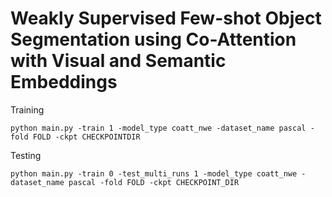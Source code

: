# Weakly Supervised Few-shot Object Segmentation using Co-Attention with Visual and Semantic Embeddings

Training
```
python main.py -train 1 -model_type coatt_nwe -dataset_name pascal -fold FOLD -ckpt CHECKPOINTDIR
```

Testing 
```
python main.py -train 0 -test_multi_runs 1 -model_type coatt_nwe -dataset_name pascal -fold FOLD -ckpt CHECKPOINT_DIR
```
